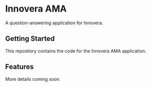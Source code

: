 # Innovera AMA

A question-answering application for Innovera.

## Getting Started

This repository contains the code for the Innovera AMA application.

## Features

More details coming soon. 